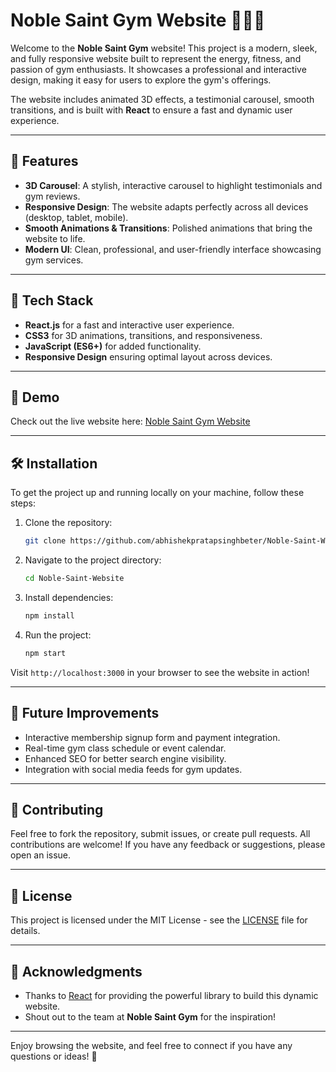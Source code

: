 # Noble Saint Gym Website 🏋️‍♂️✨

Welcome to the **Noble Saint Gym** website! This project is a modern, sleek, and fully responsive website built to represent the energy, fitness, and passion of gym enthusiasts. It showcases a professional and interactive design, making it easy for users to explore the gym's offerings.

The website includes animated 3D effects, a testimonial carousel, smooth transitions, and is built with **React** to ensure a fast and dynamic user experience.

---

## 🎯 Features

- **3D Carousel**: A stylish, interactive carousel to highlight testimonials and gym reviews.
- **Responsive Design**: The website adapts perfectly across all devices (desktop, tablet, mobile).
- **Smooth Animations & Transitions**: Polished animations that bring the website to life.
- **Modern UI**: Clean, professional, and user-friendly interface showcasing gym services.

---

## 🚀 Tech Stack

- **React.js** for a fast and interactive user experience.
- **CSS3** for 3D animations, transitions, and responsiveness.
- **JavaScript (ES6+)** for added functionality.
- **Responsive Design** ensuring optimal layout across devices.

---

## 📸 Demo

Check out the live website here: [Noble Saint Gym Website](https://noblesaintgym.netlify.app/)

---

## 🛠 Installation

To get the project up and running locally on your machine, follow these steps:

1. Clone the repository:

    ```bash
    git clone https://github.com/abhishekpratapsinghbeter/Noble-Saint-Website.git
    ```

2. Navigate to the project directory:

    ```bash
    cd Noble-Saint-Website
    ```

3. Install dependencies:

    ```bash
    npm install
    ```

4. Run the project:

    ```bash
    npm start
    ```

Visit `http://localhost:3000` in your browser to see the website in action!

---

## 📄 Future Improvements

- Interactive membership signup form and payment integration.
- Real-time gym class schedule or event calendar.
- Enhanced SEO for better search engine visibility.
- Integration with social media feeds for gym updates.

---

## 💬 Contributing

Feel free to fork the repository, submit issues, or create pull requests. All contributions are welcome! If you have any feedback or suggestions, please open an issue.

---

## 📑 License

This project is licensed under the MIT License - see the [LICENSE](LICENSE) file for details.

---

## 🌟 Acknowledgments

- Thanks to [React](https://reactjs.org/) for providing the powerful library to build this dynamic website.
- Shout out to the team at **Noble Saint Gym** for the inspiration!

---

Enjoy browsing the website, and feel free to connect if you have any questions or ideas! 💪
